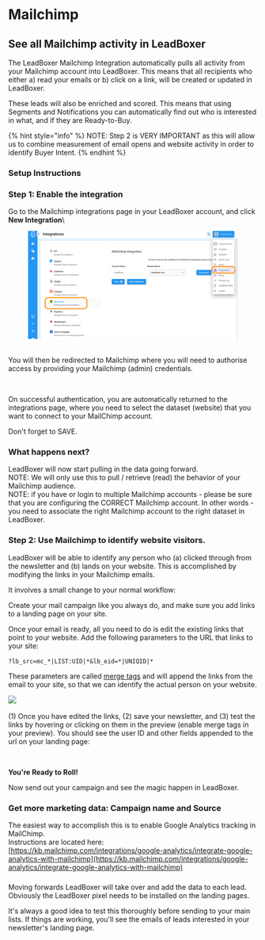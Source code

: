 # Mailchimp

## **See all Mailchimp activity in LeadBoxer**

The LeadBoxer Mailchimp Integration automatically pulls all activity from your Mailchimp account into LeadBoxer. This means that all recipients who either a) read your emails or b) click on a link, will be created or updated in LeadBoxer.&#x20;

These leads will also be enriched and scored. This means that using Segments and Notifications you can automatically find out who is interested in what, and if they are Ready-to-Buy.

{% hint style="info" %}
NOTE: Step 2 is VERY IMPORTANT as this will allow us to combine measurement of email opens and website activity in order to identify Buyer Intent.
{% endhint %}

### Setup Instructions

### **Step 1: Enable the integration**

Go to the Mailchimp integrations page in your LeadBoxer account, and click **New Integration**\


<figure><img src="../../../.gitbook/assets/LeadBoxer_App.png" alt=""><figcaption></figcaption></figure>

\
You will then be redirected to Mailchimp where you will need to authorise access by providing your Mailchimp (admin) credentials.

<figure><img src="https://d33v4339jhl8k0.cloudfront.net/docs/assets/565e1cb7c697915b26a5c214/images/5d0ccc4e0428632b7311983a/file-XtL75INPkk.png" alt=""><figcaption></figcaption></figure>

On successful authentication, you are automatically returned to the integrations page, where you need to select the dataset (website) that you want to connect to your MailChimp account.&#x20;

Don't forget to SAVE.

### What happens next?

LeadBoxer will now start pulling in the data going forward.\
NOTE: We will only use this to pull / retrieve (read) the behavior of your Mailchimp audience.\
NOTE: if you have or login to multiple Mailchimp accounts - please be sure that you are configuring the CORRECT Mailchimp account. In other words - you need to associate the right Mailchimp account to the right dataset in LeadBoxer.

### Step 2: Use Mailchimp to identify website visitors.

LeadBoxer will be able to identify any person who (a) clicked through from the newsletter and (b) lands on your website. This is accomplished by  modifying the links in your Mailchimp emails.

It involves a small change to your normal workflow:

Create your mail campaign like you always do, and make sure you add links to a landing page on your site.&#x20;

Once your email is ready, all you need to do is edit the existing links that point to your website. Add the following parameters to the URL that links to your site:

```url
?lb_src=mc_*|LIST:UID|*&lb_eid=*|UNIQID|*
```

These parameters are called [merge tags](http://mailchimp.com/features/merge-tags/) and will append the links from the email to your site, so that we can identify the actual person on your website.

![](https://d33v4339jhl8k0.cloudfront.net/docs/assets/565e1cb7c697915b26a5c214/images/5cfea9100428632218e3ed15/file-a0Jz6KDL8s.png)

(1) Once you have edited the links, (2) save your newsletter, and (3) test the links by hovering or clicking on them in the preview (enable merge tags in your preview). You should see the user ID and other fields appended to the url on your landing page:&#x20;

<figure><img src="https://d33v4339jhl8k0.cloudfront.net/docs/assets/565e1cb7c697915b26a5c214/images/5cfea2682c7d3a3837135620/file-v9HVLNscDx.png" alt=""><figcaption></figcaption></figure>

**You're Ready to Roll!**

Now send out your campaign and see the magic happen in LeadBoxer.

### **Get more marketing data: Campaign name and Source**

The easiest way to accomplish this is to enable Google Analytics tracking in MailChimp.\
Instructions are located here:\
[https://kb.mailchimp.com/integrations/google-analytics/integrate-google-analytics-with-mailchimp](https://kb.mailchimp.com/integrations/google-analytics/integrate-google-analytics-with-mailchimp)

###

Moving forwards LeadBoxer will take over and add the data to each lead. Obviously the LeadBoxer pixel needs to be installed on the landing pages.&#x20;

It's always a good idea to test this thoroughly before sending to your main lists. If things are working, you'll see the emails of leads interested in your newsletter's landing page.

